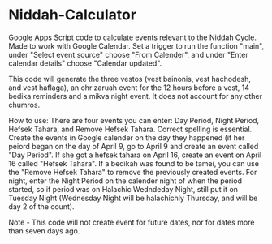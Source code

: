 # Niddah-Calculator
Google Apps Script code to calculate events relevant to the Niddah Cycle. Made to work with Google Calendar. Set a trigger to run the function "main", under  "Select event source" choose "From Calender", and under "Enter calendar details" choose "Calendar updated".

This code will generate the three vestos (vest bainonis, vest hachodesh, and vest haflaga), an ohr zaruah event for the 12 hours before a vest, 14 bedika reminders and a mikva night event. It does not account for any other chumros.

How to use: There are four events you can enter: Day Period, Night Period, Hefsek Tahara, and Remove Hefsek Tahara. Correct spelling is essential. Create the events in Google calender on the day they happened (if her peiord began on the day of April 9, go to April 9 and create an event called "Day Period". If she got a hefsek tahara on April 16, create an event on April 16 called "Hefsek Tahara". If a bedikah was found to be tamei, you can use the "Remove Hefsek Tahara" to remove the previously created events. For night, enter the Night Period on the calender night of when the period started, so if period was on Halachic Wedndeday Night, still put it on Tuesday Night (Wednesday Night will be halachichly Thursday, and will be day 2 of the count).

Note - This code will not create event for future dates, nor for dates more than seven days ago.
